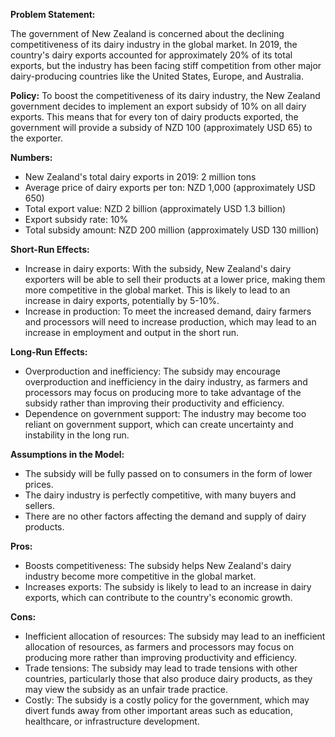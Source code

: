 **Problem Statement:**

The government of New Zealand is concerned about the declining competitiveness of its dairy industry in the global market. In 2019, the country's dairy exports accounted for approximately 20% of its total exports, but the industry has been facing stiff competition from other major dairy-producing countries like the United States, Europe, and Australia.

**Policy:**
To boost the competitiveness of its dairy industry, the New Zealand government decides to implement an export subsidy of 10% on all dairy exports. This means that for every ton of dairy products exported, the government will provide a subsidy of NZD 100 (approximately USD 65) to the exporter.

**Numbers:**

- New Zealand's total dairy exports in 2019: 2 million tons
- Average price of dairy exports per ton: NZD 1,000 (approximately USD 650)
- Total export value: NZD 2 billion (approximately USD 1.3 billion)
- Export subsidy rate: 10%
- Total subsidy amount: NZD 200 million (approximately USD 130 million)

**Short-Run Effects:**

- Increase in dairy exports: With the subsidy, New Zealand's dairy exporters will be able to sell their products at a lower price, making them more competitive in the global market. This is likely to lead to an increase in dairy exports, potentially by 5-10%.
- Increase in production: To meet the increased demand, dairy farmers and processors will need to increase production, which may lead to an increase in employment and output in the short run.

**Long-Run Effects:**

- Overproduction and inefficiency: The subsidy may encourage overproduction and inefficiency in the dairy industry, as farmers and processors may focus on producing more to take advantage of the subsidy rather than improving their productivity and efficiency.
- Dependence on government support: The industry may become too reliant on government support, which can create uncertainty and instability in the long run.

**Assumptions in the Model:**

- The subsidy will be fully passed on to consumers in the form of lower prices.
- The dairy industry is perfectly competitive, with many buyers and sellers.
- There are no other factors affecting the demand and supply of dairy products.

**Pros:**

- Boosts competitiveness: The subsidy helps New Zealand's dairy industry become more competitive in the global market.
- Increases exports: The subsidy is likely to lead to an increase in dairy exports, which can contribute to the country's economic growth.

**Cons:**

- Inefficient allocation of resources: The subsidy may lead to an inefficient allocation of resources, as farmers and processors may focus on producing more rather than improving productivity and efficiency.
- Trade tensions: The subsidy may lead to trade tensions with other countries, particularly those that also produce dairy products, as they may view the subsidy as an unfair trade practice.
- Costly: The subsidy is a costly policy for the government, which may divert funds away from other important areas such as education, healthcare, or infrastructure development.